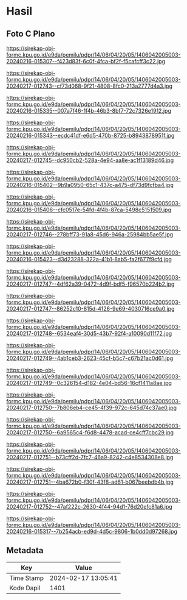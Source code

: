 # Hasil

## Foto C Plano

https://sirekap-obj-formc.kpu.go.id/e9da/pemilu/pdpr/14/06/04/20/05/1406042005003-20240216-015307--f423d83f-6c0f-4fca-bf2f-f5cafcff3c22.jpg

https://sirekap-obj-formc.kpu.go.id/e9da/pemilu/pdpr/14/06/04/20/05/1406042005003-20240217-012743--cf73d068-9f21-4808-8fc0-213a2777d4a3.jpg

https://sirekap-obj-formc.kpu.go.id/e9da/pemilu/pdpr/14/06/04/20/05/1406042005003-20240216-015335--007a7f46-1f4b-46b3-8bf7-72c7326e1912.jpg

https://sirekap-obj-formc.kpu.go.id/e9da/pemilu/pdpr/14/06/04/20/05/1406042005003-20240216-015343--ecdc41df-e6d5-470b-8725-b8943878951f.jpg

https://sirekap-obj-formc.kpu.go.id/e9da/pemilu/pdpr/14/06/04/20/05/1406042005003-20240217-012745--dc950cb2-528a-4e94-aa8e-ac1f13189d46.jpg

https://sirekap-obj-formc.kpu.go.id/e9da/pemilu/pdpr/14/06/04/20/05/1406042005003-20240216-015402--9b9a0950-65c1-437c-a475-df73d9fcfba4.jpg

https://sirekap-obj-formc.kpu.go.id/e9da/pemilu/pdpr/14/06/04/20/05/1406042005003-20240216-015406--cfc0517e-54fd-4f4b-87ca-5498c5151509.jpg

https://sirekap-obj-formc.kpu.go.id/e9da/pemilu/pdpr/14/06/04/20/05/1406042005003-20240217-012746--278bff73-91a8-45d6-946a-25984bb5ae5f.jpg

https://sirekap-obj-formc.kpu.go.id/e9da/pemilu/pdpr/14/06/04/20/05/1406042005003-20240216-015423--d3d23288-322a-41b1-8ab5-fa2f677f9cfd.jpg

https://sirekap-obj-formc.kpu.go.id/e9da/pemilu/pdpr/14/06/04/20/05/1406042005003-20240217-012747--4df62a39-0472-4d9f-bdf5-f96570b224b2.jpg

https://sirekap-obj-formc.kpu.go.id/e9da/pemilu/pdpr/14/06/04/20/05/1406042005003-20240217-012747--86252c10-815d-4126-9e69-4030716ce9a0.jpg

https://sirekap-obj-formc.kpu.go.id/e9da/pemilu/pdpr/14/06/04/20/05/1406042005003-20240217-012748--6534eaf4-30d5-43b7-92f4-a10090d11f72.jpg

https://sirekap-obj-formc.kpu.go.id/e9da/pemilu/pdpr/14/06/04/20/05/1406042005003-20240217-012749--4ab1ceb3-2623-45cf-b5c7-c67b21ac0d61.jpg

https://sirekap-obj-formc.kpu.go.id/e9da/pemilu/pdpr/14/06/04/20/05/1406042005003-20240217-012749--0c326154-d182-4e04-bd56-16cf1411a8ae.jpg

https://sirekap-obj-formc.kpu.go.id/e9da/pemilu/pdpr/14/06/04/20/05/1406042005003-20240217-012750--7b806eb4-ce45-4f39-972c-645d74c37ae0.jpg

https://sirekap-obj-formc.kpu.go.id/e9da/pemilu/pdpr/14/06/04/20/05/1406042005003-20240217-012750--6a9565c4-f6d8-4478-acad-ce4cff7cbc29.jpg

https://sirekap-obj-formc.kpu.go.id/e9da/pemilu/pdpr/14/06/04/20/05/1406042005003-20240217-012751--b73cff2d-7fc7-46a9-8242-c4e8534308e8.jpg

https://sirekap-obj-formc.kpu.go.id/e9da/pemilu/pdpr/14/06/04/20/05/1406042005003-20240217-012751--4ba672b0-f30f-43f8-ad61-b067beebdb4b.jpg

https://sirekap-obj-formc.kpu.go.id/e9da/pemilu/pdpr/14/06/04/20/05/1406042005003-20240217-012752--47af222c-2630-4f44-94d1-76d20efc81a6.jpg

https://sirekap-obj-formc.kpu.go.id/e9da/pemilu/pdpr/14/06/04/20/05/1406042005003-20240216-015317--7b254acb-ed9d-4d5c-9806-1b0dd0d97268.jpg


## Metadata

| Key        | Value               |
| ---------- | ------------------- |
| Time Stamp | 2024-02-17 13:05:41 |
| Kode Dapil | 1401                |



